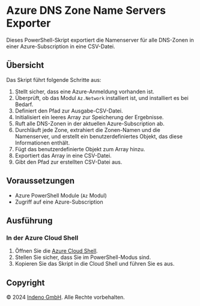# Azure DNS Zone Name Servers Exporter

Dieses PowerShell-Skript exportiert die Namenserver für alle DNS-Zonen in einer Azure-Subscription in eine CSV-Datei.

## Übersicht

Das Skript führt folgende Schritte aus:

1. Stellt sicher, dass eine Azure-Anmeldung vorhanden ist.
2. Überprüft, ob das Modul `Az.Network` installiert ist, und installiert es bei Bedarf.
3. Definiert den Pfad zur Ausgabe-CSV-Datei.
4. Initialisiert ein leeres Array zur Speicherung der Ergebnisse.
5. Ruft alle DNS-Zonen in der aktuellen Azure-Subscription ab.
6. Durchläuft jede Zone, extrahiert die Zonen-Namen und die Namenserver, und erstellt ein benutzerdefiniertes Objekt, das diese Informationen enthält.
7. Fügt das benutzerdefinierte Objekt zum Array hinzu.
8. Exportiert das Array in eine CSV-Datei.
9. Gibt den Pfad zur erstellten CSV-Datei aus.

## Voraussetzungen

- Azure PowerShell Module (`Az` Modul)
- Zugriff auf eine Azure-Subscription

## Ausführung

### In der Azure Cloud Shell

1. Öffnen Sie die [Azure Cloud Shell](https://shell.azure.com).
2. Stellen Sie sicher, dass Sie im PowerShell-Modus sind.
3. Kopieren Sie das Skript in die Cloud Shell und führen Sie es aus.

## Copyright
© 2024 [Indeno GmbH](https://indeno.at). Alle Rechte vorbehalten.
